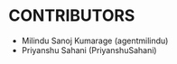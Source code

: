 CONTRIBUTORS
============

 - Milindu Sanoj Kumarage (agentmilindu)
 - Priyanshu Sahani (PriyanshuSahani) 
